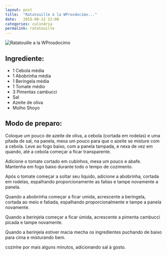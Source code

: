 ```yaml
---
layout: post
title:  "Ratatouille à la WProsdocimo..."
date:   2015-08-12 12:00
categories: culinária
permalink: ratatouille
---
```


![Ratatouille a la  WProsdocimo]( https://flic.kr/p/dMJm4Q )

## Ingrediente:

* 1 Cebola média
* 1 Abobrinha média
* 1 Beringela média
* 1 Tomate médio
* 3 Pimentas cambucci
* Sal
* Azeite de oliva
* Molho Shoyo

## Modo de preparo:

Coloque um pouco de azeite de oliva, a cebola (cortada em rodelas) e uma pitada de sal, na panela, mexa um pouco para que o azeite se misture com a cebola. Leve ao fogo baixo, com a panela tampada, e nexa de vez em quando, até a cebola começar a ficar transparente.

Adicione o tomate cortado em cubinhos, mexa um pouco e abafe. Mantenha em fogo baixo durante todo o tempo de cozimento.

Após o tomate começar a soltar seu liquido, adicione a abobrinha, cortada em rodelas, espalhando proporcionamente as fatias e tampe novamente a panela.

Quando a abobrinha começar a ficar umida, acrescente a beringela, cortada ao meio e fatiada, espalhando proporcionalmente e tampe a panela novamente.

Quando a berinjela começar a ficar úmida, acrescente a pimenta cambucci picada e tampe novamente.

Quando a berinjela estiver macia mecha os ingredientes puchando de baixo para cima e misturando bem.

cozinhe por mais alguns minutos, adicionando sal à gosto.